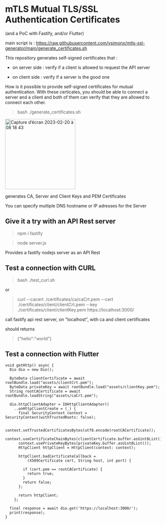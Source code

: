 # mTLS Mutual TLS/SSL Authentication Certificates 
(and a PoC with Fastify, and/or Flutter)

main script is : https://raw.githubusercontent.com/ysimonx/mtls-ssl-generator/main/generate_certificates.sh

This repository generates self-signed certificates that :

- on server side : verify if a client is allowed to request the API server

- on client side : verify if a server is the good one


How is it possible to provide self-signed certificates for mutual authentication.
With these certicates, you should be able to connect a server and a client and both of them
can verify that they are allowed to connect each other.



> bash ./generate_certificates.sh

<img width="227" alt="Capture d’écran 2023-02-20 à 08 18 43" src="https://user-images.githubusercontent.com/1449867/220038197-0c8a10fb-b3b3-427b-a2d0-9fe01fa0b897.png">

generates CA, Server and Client Keys and PEM Certificates

You can specify multiple DNS hostname or IP adresses for the Server


## Give it a try with an API Rest server

> npm i fastify

> node server.js

Provides a fastify nodejs server as an API Rest 


## Test a connection with CURL 

> bash ./test_curl.sh

or

> curl --cacert ./certificates/ca/caCrt.pem --cert ./certificates/client/clientCrt.pem --key ./certificates/client/clientKey.pem https://localhost:3000/

call fastify api rest server, on "localhost", with ca and client certificates 

should returns

> {"hello":"world"}


## Test a connection with Flutter

```
void getHttp() async {
  Dio dio = new Dio();

  ByteData clientCertificate = await rootBundle.load("assets/clientCrt.pem");
  ByteData privateKey = await rootBundle.load("assets/clientKey.pem");
  String rootCACertificate = await rootBundle.loadString("assets/caCrt.pem");

  dio.httpClientAdapter = IOHttpClientAdapter()
    ..onHttpClientCreate = (_) {
      final SecurityContext context = SecurityContext(withTrustedRoots: false);

      context.setTrustedCertificatesBytes(utf8.encode(rootCACertificate));
      context.useCertificateChainBytes(clientCertificate.buffer.asUint8List());
      context.usePrivateKeyBytes(privateKey.buffer.asUint8List());
      HttpClient httpClient = HttpClient(context: context);

      httpClient.badCertificateCallback =
          (X509Certificate cert, String host, int port) {

        if (cert.pem == rootCACertificate) {
          return true;
        }
        return false;
      };

      return httpClient;
    };

  final response = await dio.get('https://localhost:3000/');
  print(response);
}
```
